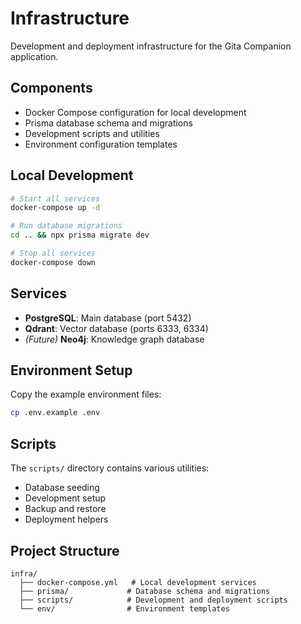 # Infrastructure

Development and deployment infrastructure for the Gita Companion application.

## Components

- Docker Compose configuration for local development
- Prisma database schema and migrations
- Development scripts and utilities
- Environment configuration templates

## Local Development

```bash
# Start all services
docker-compose up -d

# Run database migrations
cd .. && npx prisma migrate dev

# Stop all services
docker-compose down
```

## Services

- **PostgreSQL**: Main database (port 5432)
- **Qdrant**: Vector database (ports 6333, 6334)
- *(Future)* **Neo4j**: Knowledge graph database

## Environment Setup

Copy the example environment files:
```bash
cp .env.example .env
```

## Scripts

The `scripts/` directory contains various utilities:
- Database seeding
- Development setup
- Backup and restore
- Deployment helpers

## Project Structure

```
infra/
  ├── docker-compose.yml   # Local development services
  ├── prisma/             # Database schema and migrations
  ├── scripts/            # Development and deployment scripts
  └── env/                # Environment templates
``` 